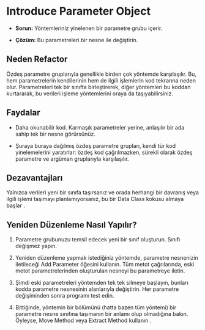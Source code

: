 # Introduce Parameter Object

- **Sorun:** Yöntemleriniz yinelenen bir parametre grubu içerir.

- **Çözüm:** Bu parametreleri bir nesne ile değiştirin.

## Neden Refactor

Özdeş parametre gruplarıyla genellikle birden çok yöntemde karşılaşılır. Bu, hem parametrelerin kendilerinin hem de ilgili işlemlerin kod tekrarına neden olur. Parametreleri tek bir sınıfta birleştirerek, diğer yöntemleri bu koddan kurtararak, bu verileri işleme yöntemlerini oraya da taşıyabilirsiniz.

## Faydalar

- Daha okunabilir kod. Karmaşık parametreler yerine, anlaşılır bir ada sahip tek bir nesne görürsünüz.

- Şuraya buraya dağılmış özdeş parametre grupları, kendi tür kod yinelemelerini yaratırlar: özdeş kod çağrılmazken, sürekli olarak özdeş parametre ve argüman gruplarıyla karşılaşılır.

## Dezavantajları

Yalnızca verileri yeni bir sınıfa taşırsanız ve orada herhangi bir davranış veya ilgili işlemi taşımayı planlamıyorsanız, bu bir Data Class kokusu almaya başlar .

## Yeniden Düzenleme Nasıl Yapılır?

1. Parametre grubunuzu temsil edecek yeni bir sınıf oluşturun. Sınıfı değişmez yapın.

2. Yeniden düzenleme yapmak istediğiniz yöntemde, parametre nesnenizin iletileceği Add Parameter öğesini kullanın. Tüm metot çağrılarında, eski metot parametrelerinden oluşturulan nesneyi bu parametreye iletin.

3. Şimdi eski parametreleri yöntemden tek tek silmeye başlayın, bunları kodda parametre nesnesinin alanlarıyla değiştirin. Her parametre değişiminden sonra programı test edin.

4. Bittiğinde, yöntemin bir bölümünü (hatta bazen tüm yöntemi) bir parametre nesne sınıfına taşımanın bir anlamı olup olmadığına bakın. Öyleyse, Move Method veya Extract Method kullanın .

